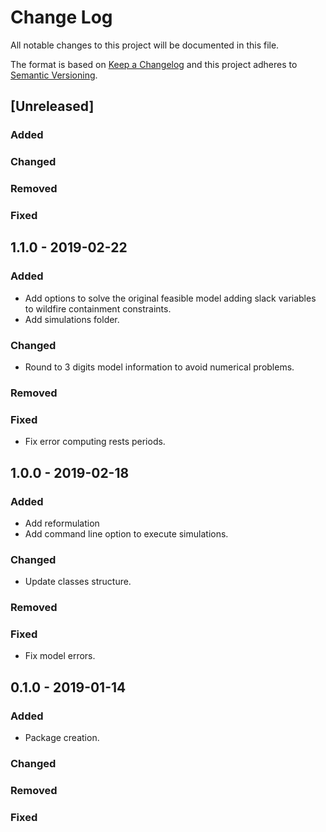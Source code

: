 Change Log
==========

All notable changes to this project will be documented in this file.

The format is based on [Keep a Changelog](http://keepachangelog.com)
and this project adheres to [Semantic Versioning](http://semver.org/).


[Unreleased]
------------

### Added ###

### Changed ###

### Removed ###

### Fixed ###


1.1.0 - 2019-02-22
------------------

### Added ###
- Add options to solve the original feasible model adding slack variables to wildfire containment constraints.
- Add simulations folder.

### Changed ###
- Round to 3 digits model information to avoid numerical problems.

### Removed ###

### Fixed ###
- Fix error computing rests periods.


1.0.0 - 2019-02-18
------------------

### Added ###
+ Add reformulation
+ Add command line option to execute simulations.

### Changed ###
+ Update classes structure.

### Removed ###

### Fixed ###
+ Fix model errors.


0.1.0 - 2019-01-14
------------------

### Added ###
- Package creation.

### Changed ###

### Removed ###

### Fixed ###